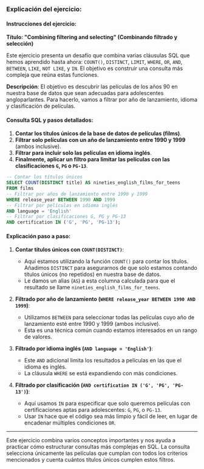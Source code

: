 ### Explicación del ejercicio:

#### **Instrucciones del ejercicio:**

**Título: "Combining filtering and selecting" (Combinando filtrado y selección)**

Este ejercicio presenta un desafío que combina varias cláusulas SQL que hemos aprendido hasta ahora: `COUNT()`, `DISTINCT`, `LIMIT`, `WHERE`, `OR`, `AND`, `BETWEEN`, `LIKE`, `NOT LIKE`, y `IN`. El objetivo es construir una consulta más compleja que reúna estas funciones.

**Descripción**: 
El objetivo es descubrir las películas de los años 90 en nuestra base de datos que sean adecuadas para adolescentes angloparlantes. Para hacerlo, vamos a filtrar por año de lanzamiento, idioma y clasificación de películas.

#### **Consulta SQL y pasos detallados**:

1. **Contar los títulos únicos de la base de datos de películas (films)**.
2. **Filtrar solo películas con un año de lanzamiento entre 1990 y 1999** (ambos inclusive).
3. **Filtrar para incluir solo las películas en idioma inglés**.
4. **Finalmente, aplicar un filtro para limitar las películas con las clasificaciones `G`, `PG` o `PG-13`**.

```sql
-- Contar los títulos únicos
SELECT COUNT(DISTINCT title) AS nineties_english_films_for_teens
FROM films
-- Filtrar por años de lanzamiento entre 1990 y 1999
WHERE release_year BETWEEN 1990 AND 1999
-- Filtrar por películas en idioma inglés
AND language = 'English'
-- Filtrar por clasificaciones G, PG y PG-13
AND certification IN ('G', 'PG', 'PG-13');
```

#### **Explicación paso a paso**:

1. **Contar títulos únicos con `COUNT(DISTINCT)`**:
   - Aquí estamos utilizando la función `COUNT()` para contar los títulos. Añadimos `DISTINCT` para asegurarnos de que solo estamos contando títulos únicos (no repetidos) en nuestra base de datos.
   - Le damos un alias (`AS`) a esta columna calculada para que el resultado se llame `nineties_english_films_for_teens`.

2. **Filtrado por año de lanzamiento (`WHERE release_year BETWEEN 1990 AND 1999`)**:
   - Utilizamos `BETWEEN` para seleccionar todas las películas cuyo año de lanzamiento esté entre 1990 y 1999 (ambos inclusive).
   - Esta es una técnica común cuando estamos interesados en un rango de valores.

3. **Filtrado por idioma inglés (`AND language = 'English'`)**:
   - Este `AND` adicional limita los resultados a películas en las que el idioma es inglés. 
   - La cláusula `WHERE` se está expandiendo con más condiciones.

4. **Filtrado por clasificación (`AND certification IN ('G', 'PG', 'PG-13')`)**:
   - Aquí usamos `IN` para especificar que solo queremos películas con certificaciones aptas para adolescentes: `G`, `PG`, o `PG-13`. 
   - Usar `IN` hace que el código sea más limpio y fácil de leer, en lugar de encadenar múltiples condiciones `OR`.

---

Este ejercicio combina varios conceptos importantes y nos ayuda a practicar cómo estructurar consultas más complejas en SQL. La consulta selecciona únicamente las películas que cumplan con todos los criterios mencionados y cuenta cuántos títulos únicos cumplen estos filtros.